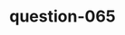 ---
layout: question
title: question-065
number: 65
question: Other than letters, name something people get in the mail.
answer1: Junk mail/ads | 24
answer2: Magazines | 22
answer3: Bills | 17
answer4: Packages | 14
answer5: Postcards | 5
answer6: Checks | 4
answer7:
answer8:
answer9:
answer10:
---